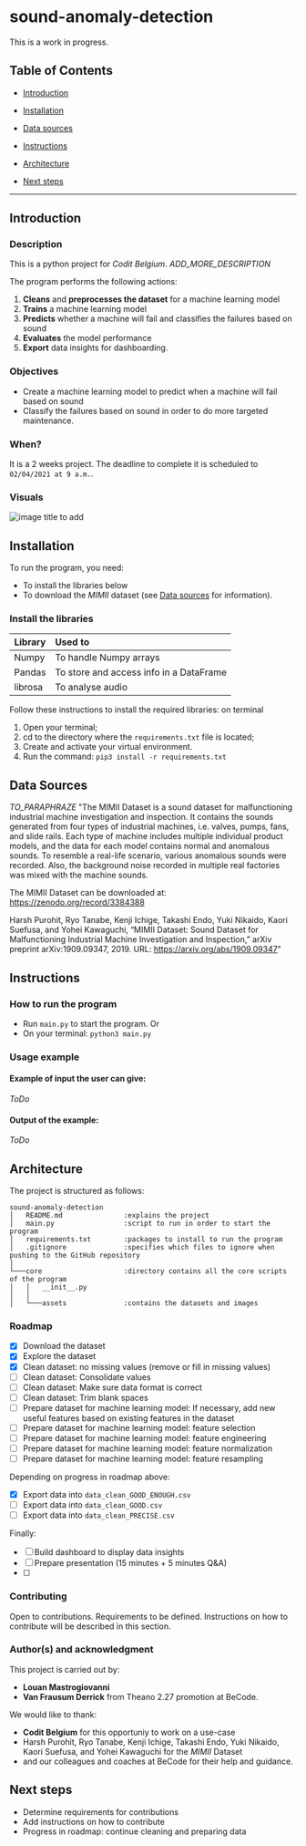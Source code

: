 # sound-anomaly-detection
This is a work in progress.


## Table of Contents

- [Introduction](#introduction)

- [Installation](#installation)

- [Data sources](#data-sources)

- [Instructions](#instructions)

- [Architecture](#architecture)

- [Next steps](#next-steps)

---

## Introduction
### Description
This is a python project for *Codit Belgium*.
_ADD_MORE_DESCRIPTION_


The program performs the following actions:
1. **Cleans** and **preprocesses the dataset** for a machine learning model
2. **Trains** a machine learning model
3. **Predicts** whether a machine will fail and classifies the failures based on sound
4. **Evaluates** the model performance
5. **Export** data insights for dashboarding.

### Objectives
- Create a machine learning model to predict when a machine will fail based on sound
- Classify the failures based on sound in order to do more targeted maintenance.

### When?
It is a 2 weeks project.
The deadline to complete it is scheduled to `02/04/2021 at 9 a.m.`.

### Visuals
![image title to add](core/assets/image.png)


## Installation
To run the program, you need:
- To install the libraries below
- To download the *MIMII* dataset (see [Data sources](#data-sources) for information).

### Install the libraries
| Library       | Used to                                        |
| ------------- | :----------------------------------------------|
| Numpy         | To handle Numpy arrays                         |
| Pandas        | To store and access info in a DataFrame        |
| librosa       | To analyse audio                               |

Follow these instructions to install the required libraries: on terminal
1. Open your terminal;
2. cd to the directory where the `requirements.txt` file is located;
3. Create and activate your virtual environment.
4. Run the command: 
```pip3 install -r requirements.txt```

## Data Sources
_TO_PARAPHRAZE_
"The MIMII Dataset is a sound dataset for malfunctioning industrial machine investigation and inspection. It contains the sounds generated from four types of industrial machines, i.e. valves, pumps, fans, and slide rails. Each type of machine includes multiple individual product models, and the data for each model contains normal and anomalous sounds. To resemble a real-life scenario, various anomalous sounds were recorded. Also, the background noise recorded in multiple real factories was mixed with the machine sounds.

The MIMII Dataset can be downloaded at: https://zenodo.org/record/3384388

Harsh Purohit, Ryo Tanabe, Kenji Ichige, Takashi Endo, Yuki Nikaido, Kaori Suefusa, and Yohei Kawaguchi, “MIMII Dataset: Sound Dataset for Malfunctioning Industrial Machine Investigation and Inspection,” arXiv preprint arXiv:1909.09347, 2019. URL: https://arxiv.org/abs/1909.09347"

## Instructions
### How to run the program
- Run `main.py` to start the program.
Or
- On your terminal:
```python3 main.py```

### Usage example
#### Example of input the user can give:
_ToDo_

#### Output of the example:
_ToDo_


## Architecture
The project is structured as follows:

```
sound-anomaly-detection
│   README.md               :explains the project
│   main.py                 :script to run in order to start the program
│   requirements.txt        :packages to install to run the program
│   .gitignore              :specifies which files to ignore when pushing to the GitHub repository
│
└───core                    :directory contains all the core scripts of the program
│   │   __init__.py
│   │
│   └───assets              :contains the datasets and images
```

### Roadmap
- [x] Download the dataset
- [X] Explore the dataset
- [X] Clean dataset: no missing values (remove or fill in missing values)
- [ ] Clean dataset: Consolidate values
- [ ] Clean dataset: Make sure data format is correct
- [ ] Clean dataset: Trim blank spaces
- [ ] Prepare dataset for machine learning model: If necessary, add new useful features based on existing features in the dataset
- [ ] Prepare dataset for machine learning model: feature selection
- [ ] Prepare dataset for machine learning model: feature engineering
- [ ] Prepare dataset for machine learning model: feature normalization
- [ ] Prepare dataset for machine learning model: feature resampling

Depending on progress in roadmap above:
- [X] Export data into `data_clean_GOOD_ENOUGH.csv`
- [ ] Export data into `data_clean_GOOD.csv`
- [ ] Export data into `data_clean_PRECISE.csv`

Finally:
- [ ] Build dashboard to display data insights
- [ ] Prepare presentation (15 minutes + 5 minutes Q&A)
- [ ] 


### Contributing
Open to contributions.
Requirements to be defined.
Instructions on how to contribute will be described in this section.


### Author(s) and acknowledgment
This project is carried out by:
- **Louan Mastrogiovanni**
- **Van Frausum Derrick** 
from Theano 2.27 promotion at BeCode.

We would like to thank:
- **Codit Belgium** for this opportuniy to work on a use-case
- Harsh Purohit, Ryo Tanabe, Kenji Ichige, Takashi Endo, Yuki Nikaido, Kaori Suefusa, and Yohei Kawaguchi for the *MIMII* Dataset
- and our colleagues and coaches at BeCode for their help and guidance.


## Next steps
- Determine requirements for contributions
- Add instructions on how to contribute
- Progress in roadmap: continue cleaning and preparing data
